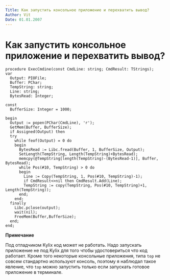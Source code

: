 ```yaml
---
Title: Как запустить консольное приложение и перехватить вывод?
Author: Vit
Date: 01.01.2007
---
```



Как запустить консольное приложение и перехватить вывод?
========================================================

    procedure ExecCmdine(const CmdLine: string; CmdResult: TStrings);
    var
      Output: PIOFile;
      Buffer: PChar;
      TempString: string;
      Line: string;
      BytesRead: Integer;
     
    const
      BufferSize: Integer = 1000;
     
    begin
      Output := popen(PChar(CmdLine), 'r');
      GetMem(Buffer, BufferSize);
      if Assigned(Output) then
      try
        while feof(Output) = 0 do
        begin
          BytesRead := Libc.fread(Buffer, 1, BufferSize, Output);
          SetLength(TempString, Length(TempString)+BytesRead);
          memcpy(@TempString[length(TempString)-(BytesRead-1)], Buffer, BytesRead);
          while Pos(#10, TempString) > 0 do
          begin
            Line := Copy(TempString, 1, Pos(#10, TempString)-1);
            if CmdResult<>nil then CmdResult.Add(Line);
            TempString := copy(TempString, Pos(#10, TempString)+1, Length(TempString));
          end;
        end;
      finally
        Libc.pclose(output);
        wait(nil);
        FreeMem(Buffer,BufferSize);
      end;
    end;

**Примечание**

Под отладчиком Kylix код может не работать. Надо запускать приложение не
под Kylix для того чтобы удостовериться что код работает. Кроме того
некоторые консольные приложения, типа `top` не совсем стандартно
используют консоль, поэтому я наблюдал такое явление, что `top` можно
запустить только если запускать готовое приложение в терминале.
